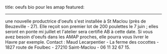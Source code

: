 title: oeufs bio pour les amap
featured:
    
---
une nouvelle productrice d'oeufs s'est installée à St Maclou (près de Beuzeville - 27). Elle reçoit son premier lot de 200 poulettes le 7 juin ; elles seront en ponte mi juillet et l'atelier sera certifié AB à cette date. Si vous avez besoin d'oeufs  dans les AMAP proches, elle pourra vous livrer le Havre par exemple. Contact : Maud Lecarpentier - La ferme des cocottes - 1827 route de Foulbec - 27210 Saint-Maclou - 06 11 32 67 15.

